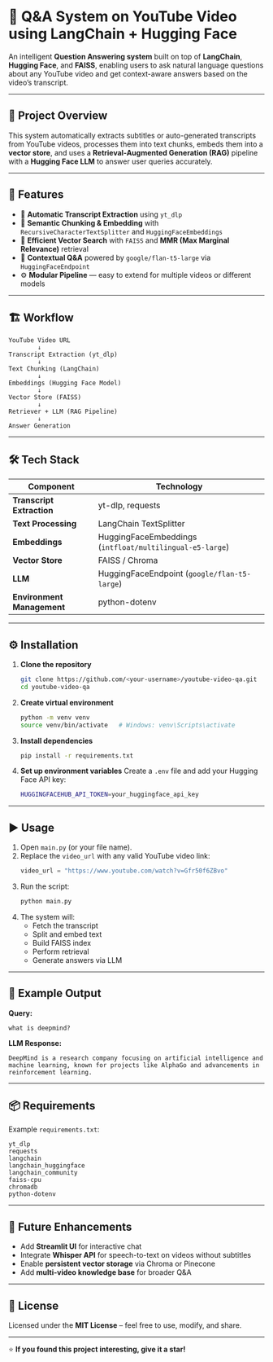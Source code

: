 # 🎥 Q&A System on YouTube Video using LangChain + Hugging Face

An intelligent **Question Answering system** built on top of **LangChain**, **Hugging Face**, and **FAISS**, enabling users to ask natural language questions about any YouTube video and get context-aware answers based on the video’s transcript.

---

## 🚀 Project Overview

This system automatically extracts subtitles or auto-generated transcripts from YouTube videos, processes them into text chunks, embeds them into a **vector store**, and uses a **Retrieval-Augmented Generation (RAG)** pipeline with a **Hugging Face LLM** to answer user queries accurately.

---

## 🧠 Features

- 🧩 **Automatic Transcript Extraction** using `yt_dlp`  
- 🧠 **Semantic Chunking & Embedding** with `RecursiveCharacterTextSplitter` and `HuggingFaceEmbeddings`  
- 🔎 **Efficient Vector Search** with `FAISS` and **MMR (Max Marginal Relevance)** retrieval  
- 💬 **Contextual Q&A** powered by `google/flan-t5-large` via `HuggingFaceEndpoint`  
- ⚙️ **Modular Pipeline** — easy to extend for multiple videos or different models  

---

## 🏗️ Workflow

```
YouTube Video URL
        ↓
Transcript Extraction (yt_dlp)
        ↓
Text Chunking (LangChain)
        ↓
Embeddings (Hugging Face Model)
        ↓
Vector Store (FAISS)
        ↓
Retriever + LLM (RAG Pipeline)
        ↓
Answer Generation
```

---

## 🛠️ Tech Stack

| Component | Technology |
|------------|-------------|
| **Transcript Extraction** | yt-dlp, requests |
| **Text Processing** | LangChain TextSplitter |
| **Embeddings** | HuggingFaceEmbeddings (`intfloat/multilingual-e5-large`) |
| **Vector Store** | FAISS / Chroma |
| **LLM** | HuggingFaceEndpoint (`google/flan-t5-large`) |
| **Environment Management** | python-dotenv |

---

## ⚙️ Installation

1. **Clone the repository**
   ```bash
   git clone https://github.com/<your-username>/youtube-video-qa.git
   cd youtube-video-qa
   ```

2. **Create virtual environment**
   ```bash
   python -m venv venv
   source venv/bin/activate   # Windows: venv\Scripts\activate
   ```

3. **Install dependencies**
   ```bash
   pip install -r requirements.txt
   ```

4. **Set up environment variables**
   Create a `.env` file and add your Hugging Face API key:
   ```bash
   HUGGINGFACEHUB_API_TOKEN=your_huggingface_api_key
   ```

---

## ▶️ Usage

1. Open `main.py` (or your file name).  
2. Replace the `video_url` with any valid YouTube video link:
   ```python
   video_url = "https://www.youtube.com/watch?v=Gfr50f6ZBvo"
   ```
3. Run the script:
   ```bash
   python main.py
   ```
4. The system will:
   - Fetch the transcript  
   - Split and embed text  
   - Build FAISS index  
   - Perform retrieval  
   - Generate answers via LLM  

---

## 🧩 Example Output

**Query:**  
```text
what is deepmind?
```

**LLM Response:**  
```text
DeepMind is a research company focusing on artificial intelligence and machine learning, known for projects like AlphaGo and advancements in reinforcement learning.
```

---

## 📦 Requirements

Example `requirements.txt`:
```text
yt_dlp
requests
langchain
langchain_huggingface
langchain_community
faiss-cpu
chromadb
python-dotenv
```

---

## 🔮 Future Enhancements

- Add **Streamlit UI** for interactive chat  
- Integrate **Whisper API** for speech-to-text on videos without subtitles  
- Enable **persistent vector storage** via Chroma or Pinecone  
- Add **multi-video knowledge base** for broader Q&A  

---

## 📜 License

Licensed under the **MIT License** – feel free to use, modify, and share.

---

⭐ **If you found this project interesting, give it a star!**
